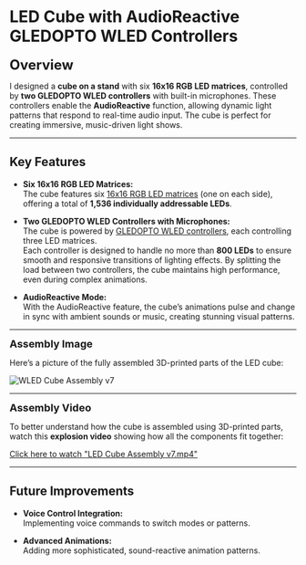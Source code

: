 # LED Cube with AudioReactive GLEDOPTO WLED Controllers

<span style="font-size: 24px; font-weight: bold;">Overview</span>

I designed a **cube on a stand** with six **16x16 RGB LED matrices**, controlled by **two GLEDOPTO WLED controllers** with built-in microphones. These controllers enable the **AudioReactive** function, allowing dynamic light patterns that respond to real-time audio input. The cube is perfect for creating immersive, music-driven light shows.

---

## **Key Features**

- **Six 16x16 RGB LED Matrices:**  
  The cube features six [16x16 RGB LED matrices](https://www.amazon.de/AZDelivery-Einzeladressierbare-Vollfarbfunktionen-Kompatibel-Raspberry/dp/B09X1RYJV8/ref=sr_1_1_sspa) (one on each side), offering a total of **1,536 individually addressable LEDs**.

- **Two GLEDOPTO WLED Controllers with Microphones:**  
  The cube is powered by [GLEDOPTO WLED controllers](https://www.amazon.de/gp/product/B0CRB7JMQM/ref=ppx_yo_dt_b_search_asin_title?ie=UTF8&th=1), each controlling three LED matrices.  
  Each controller is designed to handle no more than **800 LEDs** to ensure smooth and responsive transitions of lighting effects. By splitting the load between two controllers, the cube maintains high performance, even during complex animations.

- **AudioReactive Mode:**  
  With the AudioReactive feature, the cube’s animations pulse and change in sync with ambient sounds or music, creating stunning visual patterns.

---

<span style="font-size: 18px; font-weight: bold;">Assembly Image</span>

Here’s a picture of the fully assembled 3D-printed parts of the LED cube:

![WLED Cube Assembly v7](Images/LED_Cube_Assembly_Updated.gif)

---

<span style="font-size: 18px; font-weight: bold;">Assembly Video</span>

To better understand how the cube is assembled using 3D-printed parts, watch this **explosion video** showing how all the components fit together:

[Click here to watch "LED Cube Assembly v7.mp4"](Images/WLED_Cube_No_Diffusion_Square.gif)

---

## **Future Improvements**

- **Voice Control Integration:**  
  Implementing voice commands to switch modes or patterns.

- **Advanced Animations:**  
  Adding more sophisticated, sound-reactive animation patterns.
